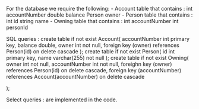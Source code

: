 For the database we require the following:
	- Account table that contains :
		int accountNumber
		double balance
		Person owner
	- Person table that contains :
		int id
		string name
	- Owning table that contains :
		int accountNumber
		int personId

SQL queries :
create table if not exist Account(
	accountNumber int primary key,
	balance double,
	owner int not null,
	foreign key (owner) references Person(id) on delete cascade
);
create table if not exist Person(
	id int primary key,
	name varchar(255) not null
);
create table if not exist Owning(
	owner int not null,
	accountNumber int not null,
	foreighn key (owner) references Person(id) on delete cascade,
	foreign key (accountNumber) references Account(accountNumber) on delete cascade
	
);

Select queries :
are implemented in the code. 
